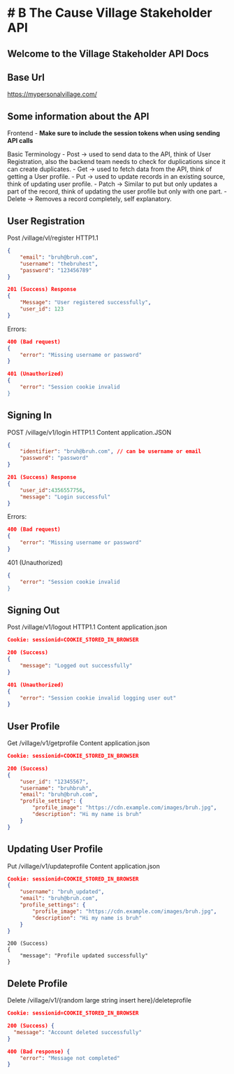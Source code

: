 # # B The Cause Village Stakeholder API

## Welcome to the Village Stakeholder API Docs

## Base Url
https://mypersonalvillage.com/

## Some information about the API
Frontend
    - **Make sure to include the session tokens when using sending API calls**

Basic Terminology
    - Post -> used to send data to the API, think of User Registration, also the backend team needs to check for duplications since it can create duplicates.
    - Get -> used to fetch data from the API, think of getting a User profile.
    - Put -> used to update records in an existing source, think of updating user profile.
    - Patch -> Similar to put but only updates a part of the record, think of updating the user profile but only with one part.
    - Delete -> Removes a record completely, self explanatory. 

## User Registration
Post /village/vl/register HTTP1.1

```json
{
    "email": "bruh@bruh.com",
    "username": "thebruhest",
    "password": "123456789"
}
```

```json
201 (Success) Response
{
    "Message": "User registered successfully",
    "user_id": 123
}
```

Errors:
```json
400 (Bad request)
{
    "error": "Missing username or password"
}
```

```json
401 (Unauthorized)
{
    "error": "Session cookie invalid
}
```

## Signing In
POST /village/v1/login HTTP1.1
Content application.JSON

```json
{
    "identifier": "bruh@bruh.com", // can be username or email
    "password": "password"
}
```
```json
201 (Success) Response
{
    "user_id":4356557756,
    "message": "Login successful"
}
```

Errors:
```json
400 (Bad request)
{
    "error": "Missing username or password"
}
```

401 (Unauthorized)
```json
{
    "error": "Session cookie invalid
}
```

## Signing Out
Post /village/v1/logout HTTP1.1
Content application.json

```json
Cookie: sessionid=COOKIE_STORED_IN_BROWSER
```

```json
200 (Success)
{
    "message": "Logged out successfully"
}
```

```json
401 (Unauthorized)
{
    "error": "Session cookie invalid logging user out"
}
```

## User Profile
Get /village/v1/getprofile
Content application.json

```json
Cookie: sessionid=COOKIE_STORED_IN_BROWSER
```

```json
200 (Success)
{
    "user_id": "12345567",
    "username": "bruhbruh",
    "email": "bruh@bruh.com",
    "profile_setting": {
        "profile_image": "https://cdn.example.com/images/bruh.jpg",
        "description": "Hi my name is bruh"
    }
}
```

## Updating User Profile
Put /village/v1/updateprofile
Content application.json

```json
Cookie: sessionid=COOKIE_STORED_IN_BROWSER
{
    "username": "bruh_updated",
    "email": "bruh@bruh.com",
    "profile_settings": {
        "profile_image": "https://cdn.example.com/images/bruh.jpg",
        "description": "Hi my name is bruh"
    }
}
```

```
200 (Success)
{
    "message": "Profile updated successfully"
}
```

## Delete Profile
Delete /village/v1/{random large string insert here}/deleteprofile
```json
Cookie: sessionid=COOKIE_STORED_IN_BROWSER
```

```json
200 (Success) {
  "message": "Account deleted successfully"
}
```

```json
400 (Bad response) {
    "error": "Message not completed"
}
```
